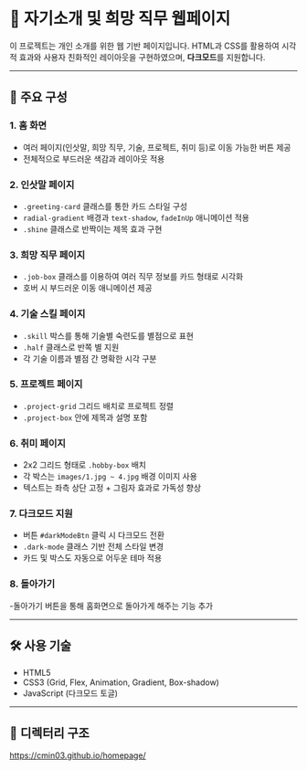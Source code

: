 # 🎨 자기소개 및 희망 직무 웹페이지

이 프로젝트는 개인 소개를 위한 웹 기반 페이지입니다. HTML과 CSS를 활용하여 시각적 효과와 사용자 친화적인 레이아웃을 구현하였으며, **다크모드**를 지원합니다.

---

## 📌 주요 구성

### 1. 홈 화면
- 여러 페이지(인삿말, 희망 직무, 기술, 프로젝트, 취미 등)로 이동 가능한 버튼 제공  
- 전체적으로 부드러운 색감과 레이아웃 적용  

### 2. 인삿말 페이지
- `.greeting-card` 클래스를 통한 카드 스타일 구성  
- `radial-gradient` 배경과 `text-shadow`, `fadeInUp` 애니메이션 적용  
- `.shine` 클래스로 반짝이는 제목 효과 구현  

### 3. 희망 직무 페이지
- `.job-box` 클래스를 이용하여 여러 직무 정보를 카드 형태로 시각화  
- 호버 시 부드러운 이동 애니메이션 제공  

### 4. 기술 스킬 페이지
- `.skill` 박스를 통해 기술별 숙련도를 별점으로 표현  
- `.half` 클래스로 반쪽 별 지원  
- 각 기술 이름과 별점 간 명확한 시각 구분  

### 5. 프로젝트 페이지
- `.project-grid` 그리드 배치로 프로젝트 정렬  
- `.project-box` 안에 제목과 설명 포함  

### 6. 취미 페이지
- 2x2 그리드 형태로 `.hobby-box` 배치  
- 각 박스는 `images/1.jpg ~ 4.jpg` 배경 이미지 사용  
- 텍스트는 좌측 상단 고정 + 그림자 효과로 가독성 향상  

### 7. 다크모드 지원
- 버튼 `#darkModeBtn` 클릭 시 다크모드 전환  
- `.dark-mode` 클래스 기반 전체 스타일 변경  
- 카드 및 박스도 자동으로 어두운 테마 적용  



### 8. 돌아가기
-돌아가기 버튼을 통해 홈화면으로 돌아가게 해주는 기능 추가

---





## 🛠 사용 기술

- HTML5  
- CSS3 (Grid, Flex, Animation, Gradient, Box-shadow)  
- JavaScript (다크모드 토글)

---

## 📁 디렉터리 구조


https://cmin03.github.io/homepage/
